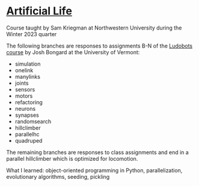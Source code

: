 # [Artificial Life](https://www.mccormick.northwestern.edu/mechanical/academics/courses/descriptions/495-artificial-life.html)

Course taught by Sam Kriegman at Northwestern University during the Winter 2023 quarter

The following branches are responses to assignments B-N of the [Ludobots course]() by Josh Bongard at the University of Vermont:
- simulation
- onelink
- manylinks
- joints
- sensors
- motors
- refactoring
- neurons
- synapses
- randomsearch
- hillclimber
- parallelhc
- quadruped

The remaining branches are responses to class assignments and end in a parallel hillclimber which is optimized for locomotion.

What I learned: object-oriented programming in Python, parallelization, evolutionary algorithms, seeding, pickling
